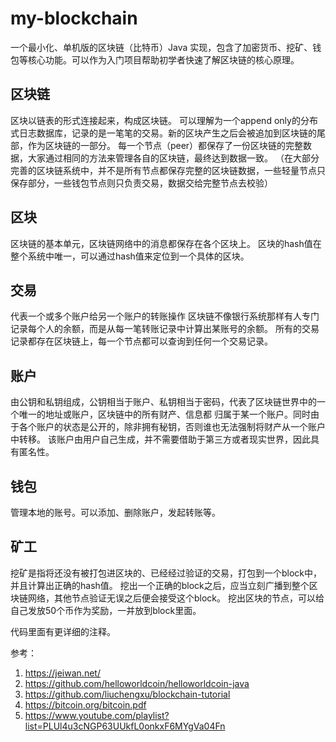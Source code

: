 # my-blockchain
一个最小化、单机版的区块链（比特币）Java 实现，包含了加密货币、挖矿、钱包等核心功能。可以作为入门项目帮助初学者快速了解区块链的核心原理。

## 区块链
区块以链表的形式连接起来，构成区块链。
可以理解为一个append only的分布式日志数据库，记录的是一笔笔的交易。新的区块产生之后会被追加到区块链的尾部，作为区块链的一部分。
每一个节点（peer）都保存了一份区块链的完整数据，大家通过相同的方法来管理各自的区块链，最终达到数据一致。
（在大部分完善的区块链系统中，并不是所有节点都保存完整的区块链数据，一些轻量节点只保存部分，一些钱包节点则只负责交易，数据交给完整节点去校验）

## 区块
区块链的基本单元，区块链网络中的消息都保存在各个区块上。
区块的hash值在整个系统中唯一，可以通过hash值来定位到一个具体的区块。

## 交易
代表一个或多个账户给另一个账户的转账操作
区块链不像银行系统那样有人专门记录每个人的余额，而是从每一笔转账记录中计算出某账号的余额。
所有的交易记录都存在区块链上，每一个节点都可以查询到任何一个交易记录。

## 账户
由公钥和私钥组成，公钥相当于账户、私钥相当于密码，代表了区块链世界中的一个唯一的地址或账户，区块链中的所有财产、信息都
归属于某一个账户。同时由于各个账户的状态是公开的，除非拥有秘钥，否则谁也无法强制将财产从一个账户中转移。
该账户由用户自己生成，并不需要借助于第三方或者现实世界，因此具有匿名性。

## 钱包
管理本地的账号。可以添加、删除账户，发起转账等。

## 矿工
挖矿是指将还没有被打包进区块的、已经经过验证的交易，打包到一个block中，并且计算出正确的hash值。
挖出一个正确的block之后，应当立刻广播到整个区块链网络，其他节点验证无误之后便会接受这个block。
挖出区块的节点，可以给自己发放50个币作为奖励，一并放到block里面。

代码里面有更详细的注释。

参考：
1. https://jeiwan.net/
2. https://github.com/helloworldcoin/helloworldcoin-java
3. https://github.com/liuchengxu/blockchain-tutorial
4. https://bitcoin.org/bitcoin.pdf
5. https://www.youtube.com/playlist?list=PLUl4u3cNGP63UUkfL0onkxF6MYgVa04Fn

